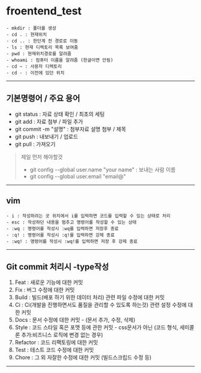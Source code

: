 <!-- 프론트엔드 git cli 복습하기 -->
# froentend_test

```cli 용어
- mkdir : 폴더를 생성
- cd . : 현재위치
- cd .. : 한단계 전 경로로 이동
- ls : 현재 디렉토리 목록 보여줌
- pwd : 현재위치경로를 알려줌
- whoami : 컴퓨터 이름을 알려줌 (한글이면 안됨)
- cd ~ : 사용자 디렉토리
- cd - : 이전에 있던 위치
```

---
## 기본명령어 / 주요 용어
- git status : 자료 상태 확인 / 최초의 세팅
- git add : 자료 첨부 / 파일 추가
- git commit -m "설명" : 첨부자료 설명 첨부 / 제목
- git push : 내보내기 / 업로드
- git pull : 가져오기
>제일 먼저 해야할것
>- git config --global user.name "your name" : 보내는 사람 이름
>- git config --global user.email "email@"
---

## vim 
  ``` vim
  - i : 작성하려는 곳 위치에서 i를 입력하면 코드를 입력할 수 있는 상태로 처리
  - esc : 작성하던 내용을 멈추고 명령어를 작성할 수 있는 상태
  - :wq : 명령어를 작성시 :wq를 입력하면 저장후 종료
  - :q! : 명령어를 작성시 :q!를 입력하면 강제 종료
  - :wq! : 명령어를 작성시 :wq!를 입력하면 저장 후 강제 종료
  ```
---
## Git commit 처리시 -type작성
1. Feat : 새로운 기능에 대한 커밋
2. Fix : 버그 수정에 대한 커밋
3. Build : 빌드(배포 하기 위한 데이터 처리) 관련 파일 수정에 대한 커밋
4. Ci : Ci(개발을 진행하면서도 품질을 관리할 수 있도록 하는것) 관련 설정 수정에 대한 커밋
5. Docs : 문서 수정에 대한 커밋 - (문서 추가, 수정, 삭제)
6. Style : 코드 스타일 혹은 포맷 등에 관한 커밋 - css문서가 아닌 (코드 형식, 세미콜론 추가:비즈니스 로직에 변경 없는 경우)
7. Refactor : 코드 리팩토링에 대한 커밋
8. Test : 테스트 코드 수정에 대한 커밋
9. Chore : 그 외 자잘한 수정에 대한 커밋 (빌드스크립드 수정 등)
---
